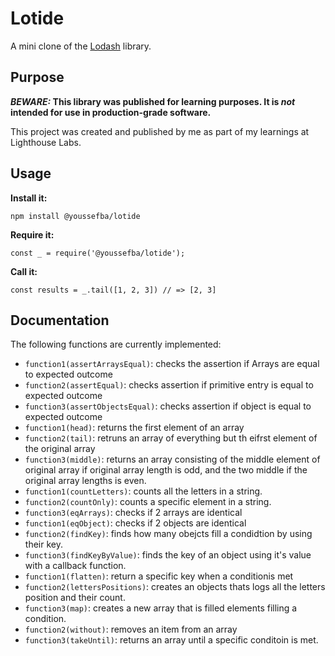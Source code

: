 # Lotide

A mini clone of the [Lodash](https://lodash.com) library.

## Purpose

**_BEWARE:_ This library was published for learning purposes. It is _not_ intended for use in production-grade software.**

This project was created and published by me as part of my learnings at Lighthouse Labs. 

## Usage

**Install it:**

`npm install @youssefba/lotide`

**Require it:**

`const _ = require('@youssefba/lotide');`

**Call it:**

`const results = _.tail([1, 2, 3]) // => [2, 3]`

## Documentation

The following functions are currently implemented:

* `function1(assertArraysEqual)`: checks the assertion if Arrays are equal to expected outcome
* `function2(assertEqual)`: checks assertion if primitive entry is equal to expected outcome
* `function3(assertObjectsEqual)`: checks assertion if object is equal to expected outcome
* `function1(head)`: returns the first element of an array
* `function2(tail)`: retruns an array of everything but th eifrst element of the original array
* `function3(middle)`: returns an array consisting of the middle element of original array if original array length is odd, and the two middle if the original array lengths is even.
* `function1(countLetters)`:  counts all the letters in a string.
* `function2(countOnly)`: counts a specific element in a string.
* `function3(eqArrays)`: checks if 2 arrays are identical
* `function1(eqObject)`: checks if 2 objects are identical
* `function2(findKey)`: finds how many obejcts fill a condidtion by using their key.
* `function3(findKeyByValue)`: finds the key of an object using it's value with a callback function.
* `function1(flatten)`: return a specific key when a conditionis met
* `function2(lettersPositions)`: creates an objects thats logs all the letters position and their count.
* `function3(map)`: creates a new array that is filled elements filling a condition.
* `function2(without)`: removes an item from an array
* `function3(takeUntil)`: returns an array until  a specific conditoin is met. 
